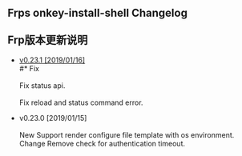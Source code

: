 Frps onkey-install-shell Changelog<br>  
Frp版本更新说明
---------------------------------------

 <!-- vim-markdown-toc GFM -->
 
 * [ v0.23.1 [2019/01/16]](#v0.23.1[2019/01/16])  
   #* Fix<br>  
      Fix status api.<br>  
      Fix reload and status command error.

* v0.23.0 [2019/01/15]<br>  
    New
    Support render configure file template with os environment.
    Change
    Remove check for authentication timeout.
